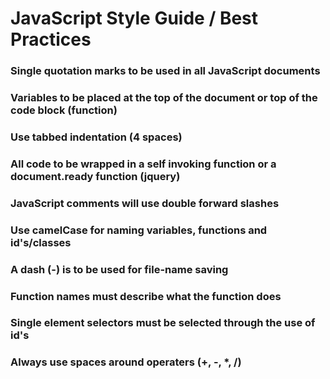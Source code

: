 # JavaScript Style Guide / Best Practices

### Single quotation marks to be used in all JavaScript documents

### Variables to be placed at the top of the document or top of the code block (function)

### Use tabbed indentation (4 spaces)

### All code to be wrapped in a self invoking function or a document.ready function (jquery)

### JavaScript comments will use double forward slashes

### Use camelCase for naming variables, functions and id's/classes

### A dash (-) is to be used for file-name saving

### Function names must describe what the function does

### Single element selectors must be selected through the use of id's

### Always use spaces around operaters (+, -, *, /)
